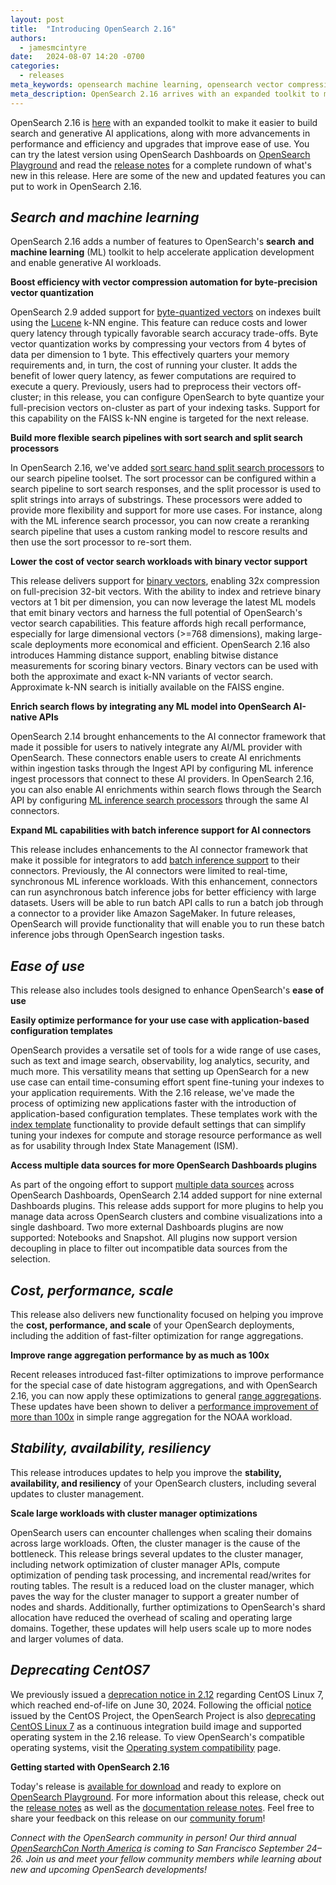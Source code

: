 ```yaml
---
layout: post
title:  "Introducing OpenSearch 2.16"
authors:
  - jamesmcintyre
date:   2024-08-07 14:20 -0700
categories:
  - releases
meta_keywords: opensearch machine learning, opensearch vector compression, opensearch binary vector, opensearch generative AI, opensearch data sources, opensearch 2.16, opensearch batch inference, opensearch range aggregation, opensearch fast filter
meta_description: OpenSearch 2.16 arrives with an expanded toolkit to make it easier to build search and generative AI applications, along with more advancements in performance and efficiency and upgrades that improve ease of use.
---
```

OpenSearch 2.16 is [here](https://opensearch.org/downloads.html) with an expanded toolkit to make it easier to build search and generative AI applications, along with more advancements in performance and efficiency and upgrades that improve ease of use. You can try the latest version using OpenSearch Dashboards on [OpenSearch Playground](https://playground.opensearch.org/app/home) and read the [release notes](https://github.com/opensearch-project/opensearch-build/blob/main/release-notes/opensearch-release-notes-2.16.0.md) for a complete rundown of what's new in this release. Here are some of the new and updated features you can put to work in OpenSearch 2.16.

## _Search and machine learning_ 

OpenSearch 2.16 adds a number of features to OpenSearch's **search** **and machine learning** (ML) toolkit to help accelerate application development and enable generative AI workloads.

**Boost efficiency with vector compression automation for byte-precision vector quantization**

OpenSearch 2.9 added support for [byte-quantized vectors](https://opensearch.org/docs/latest/search-plugins/knn/knn-vector-quantization/) on indexes built using the [Lucene](https://lucene.apache.org/) k-NN engine. This feature can reduce costs and lower query latency through typically favorable search accuracy trade-offs. Byte vector quantization works by compressing your vectors from 4 bytes of data per dimension to 1 byte. This effectively quarters your memory requirements and, in turn, the cost of running your cluster. It adds the benefit of lower query latency, as fewer computations are required to execute a query. Previously, users had to preprocess their vectors off-cluster; in this release, you can configure OpenSearch to byte quantize your full-precision vectors on-cluster as part of your indexing tasks. Support for this capability on the FAISS k-NN engine is targeted for the next release.

**Build more flexible search pipelines with sort search and split search processors**

In OpenSearch 2.16, we've added [sort searc hand split search processors](https://opensearch.org/docs/latest/search-plugins/search-pipelines/search-processors/) to our search pipeline toolset. The sort processor can be configured within a search pipeline to sort search responses, and the split processor is used to split strings into arrays of substrings. These processors were added to provide more flexibility and support for more use cases. For instance, along with the ML inference search processor, you can now create a reranking search pipeline that uses a custom ranking model to rescore results and then use the sort processor to re-sort them.

**Lower the cost of vector search workloads with binary vector support**

This release delivers support for [binary vectors](https://opensearch.org/docs/latest/field-types/supported-field-types/knn-vector/#binary-k-nn-vectors), enabling 32x compression on full-precision 32-bit vectors. With the ability to index and retrieve binary vectors at 1 bit per dimension, you can now leverage the latest ML models that emit binary vectors and harness the full potential of OpenSearch's vector search capabilities. This feature affords high recall performance, especially for large dimensional vectors (>=768 dimensions), making large-scale deployments more economical and efficient. OpenSearch 2.16 also introduces Hamming distance support, enabling bitwise distance measurements for scoring binary vectors. Binary vectors can be used with both the approximate and exact k-NN variants of vector search. Approximate k-NN search is initially available on the FAISS engine.

**Enrich search flows by integrating any ML model into OpenSearch AI-native APIs**

OpenSearch 2.14 brought enhancements to the AI connector framework that made it possible for users to natively integrate any AI/ML provider with OpenSearch. These connectors enable users to create AI enrichments within ingestion tasks through the Ingest API by configuring ML inference ingest processors that connect to these AI providers. In OpenSearch 2.16, you can also enable AI enrichments within search flows through the Search API by configuring [ML inference search processors](https://opensearch.org/docs/latest/search-plugins/search-pipelines/ml-inference-search-request/) through the same AI connectors.

**Expand ML capabilities with batch inference support for AI connectors**

This release includes enhancements to the AI connector framework that make it possible for integrators to add [batch inference support](https://opensearch.org/docs/latest/ml-commons-plugin/api/model-apis/batch-predict/) to their connectors. Previously, the AI connectors were limited to real-time, synchronous ML inference workloads. With this enhancement, connectors can run asynchronous batch inference jobs for better efficiency with large datasets. Users will be able to run batch API calls to run a batch job through a connector to a provider like Amazon SageMaker. In future releases, OpenSearch will provide functionality that will enable you to run these batch inference jobs through OpenSearch ingestion tasks.

## _Ease of use_

This release also includes tools designed to enhance OpenSearch's **ease of use**

**Easily optimize performance for your use case with application-based configuration templates**

OpenSearch provides a versatile set of tools for a wide range of use cases, such as text and image search, observability, log analytics, security, and much more. This versatility means that setting up OpenSearch for a new use case can entail time-consuming effort spent fine-tuning your indexes to your application requirements. With the 2.16 release, we've made the process of optimizing new applications faster with the introduction of application-based configuration templates. These templates work with the [index template](https://opensearch.org/docs/latest/im-plugin/index-templates/) functionality to provide default settings that can simplify tuning your indexes for compute and storage resource performance as well as for usability through Index State Management (ISM).

**Access multiple data sources for more OpenSearch Dashboards plugins**

As part of the ongoing effort to support [multiple data sources](https://opensearch.org/docs/latest/dashboards/management/multi-data-sources/) across OpenSearch Dashboards, OpenSearch 2.14 added support for nine external Dashboards plugins. This release adds support for more plugins to help you manage data across OpenSearch clusters and combine visualizations into a single dashboard. Two more external Dashboards plugins are now supported: Notebooks and Snapshot. All plugins now support version decoupling in place to filter out incompatible data sources from the selection. 

## _Cost, performance, scale_

This release also delivers new functionality focused on helping you improve the **cost, performance, and scale** of your OpenSearch deployments, including the addition of fast-filter optimization for range aggregations.

**Improve range aggregation performance by as much as 100x**

Recent releases introduced fast-filter optimizations to improve performance for the special case of date histogram aggregations, and with OpenSearch 2.16, you can now apply these optimizations to general [range aggregations](https://opensearch.org/docs/latest/aggregations/bucket/range/). These updates have been shown to deliver a [performance improvement of more than 100x](https://github.com/opensearch-project/OpenSearch/pull/13865#:~:text=0%20%7C%20%20%20%20%20%20%20%20%20%20%200%20%7C%20%20%20%20%20%20%20%20%20%20%20%200%20%7C%20%20%20%20%20%20%25%20%7C-,noaa,-%7C%20%20%20%20%20%20%20%20%20%20%20%20%20%20%20%20%20%20%20%20%20%20%20%20%20%20%20%20%20%20%20%20%20%20%20%20%20%20%2050th%20percentile%20latency) in simple range aggregation for the NOAA workload.

## _Stability, availability, resiliency_

This release introduces updates to help you improve the **stability, availability, and resiliency** of your OpenSearch clusters, including several updates to cluster management.

**Scale large workloads with cluster manager optimizations**

OpenSearch users can encounter challenges when scaling their domains across large workloads. Often, the cluster manager is the cause of the bottleneck. This release brings several updates to the cluster manager, including network optimization of cluster manager APIs, compute optimization of pending task processing, and incremental read/writes for routing tables. The result is a reduced load on the cluster manager, which paves the way for the cluster manager to support a greater number of nodes and shards. Additionally, further optimizations to OpenSearch's shard allocation have reduced the overhead of scaling and operating large domains. Together, these updates will help users scale up to more nodes and larger volumes of data.

## _Deprecating CentOS7_

We previously issued a [deprecation notice in 2.12](https://github.com/opensearch-project/opensearch-build/blob/main/release-notes/opensearch-release-notes-2.12.0.md#deprecation-notice) regarding CentOS Linux 7, which reached end-of-life on June 30, 2024. Following the official [notice](https://blog.centos.org/2023/04/end-dates-are-coming-for-centos-stream-8-and-centos-linux-7/) issued by the CentOS Project, the OpenSearch Project is also [deprecating CentOS Linux 7](https://github.com/opensearch-project/opensearch-build/issues/4379) as a continuous integration build image and supported operating system in the 2.16 release. To view OpenSearch's compatible operating systems, visit the [Operating system compatibility](https://opensearch.org/docs/latest/install-and-configure/install-opensearch/index/#operating-system-compatibility) page. 
 
**Getting started with OpenSearch 2.16**

Today's release is [available for download](https://www.opensearch.org/downloads.html) and ready to explore on [OpenSearch Playground](https://playground.opensearch.org/app/home#/). For more information about this release, check out the [release notes](https://github.com/opensearch-project/opensearch-build/blob/main/release-notes/opensearch-release-notes-2.16.0.md) as well as the [documentation release notes](https://github.com/opensearch-project/documentation-website/blob/main/release-notes/opensearch-documentation-release-notes-2.16.0.md). Feel free to share your feedback on this release on our [community forum](https://forum.opensearch.org/)!


*Connect with the OpenSearch community in person!* *Our third annual* [*OpenSearchCon North America*](https://opensearch.org/events/opensearchcon/2024/north-america/index.html) *is coming to San Francisco September 24–26. Join us and meet your fellow community members while learning about new and upcoming OpenSearch developments!*

